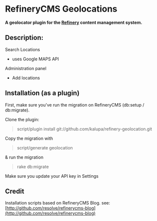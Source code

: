 # RefineryCMS Geolocations

__A geolocator plugin for the [Refinery](http://github.com/resolve/refinerycms) content management system.__

## Description:

Search Locations

* uses Google MAPS API

Administration panel

* Add locations

## Installation (as a plugin)

First, make sure you've run the migration on RefineryCMS (db:setup / db:migrate).

Clone the plugin:

> script/plugin install git://github.com/kalupa/refinery-geolocation.git

Copy the migration with

> script/generate geolocation

& run the migration

> rake db:migrate

Make sure you update your API key in Settings

## Credit

Installation scripts based on RefineryCMS Blog. see: [http://github.com/resolve/refinerycms-blog](http://github.com/resolve/refinerycms-blog)